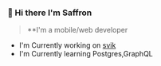 ### 👋 Hi there I'm Saffron
>**I'm a mobile/web developer 
- I'm Currently working on [svik]
- I'm Currently learning Postgres,GraphQL

 [#flutter]: https://flutter.dev
 [svik]: https://svik-app.web.app
